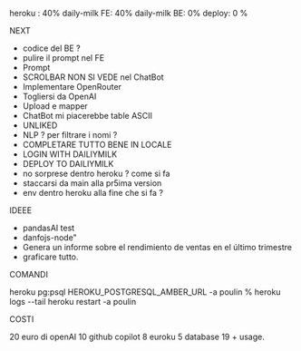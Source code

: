 heroku : 40%
daily-milk FE: 40%
daily-milk BE: 0%
deploy: 0 %

NEXT

- codice del BE ?
- pulire il prompt nel FE
- Prompt
- SCROLBAR NON SI VEDE nel ChatBot
- Implementare OpenRouter
- Togliersi da OpenAI
- Upload e mapper
- ChatBot mi piacerebbe table ASCII
- UNLIKED
- NLP ? per filtrare i nomi ?
- COMPLETARE TUTTO BENE IN LOCALE
- LOGIN WITH DAILIYMILK
- DEPLOY TO DAILIYMILK
- no sorprese dentro heroku ? come si fa
- staccarsi da main alla pr5ima version
- env dentro heroku alla fine che si fa ?

IDEEE

- pandasAI test
- danfojs-node"
- Genera un informe sobre el rendimiento de ventas en el último trimestre
- graficare tutto.

COMANDI

heroku pg:psql HEROKU_POSTGRESQL_AMBER_URL -a poulin
% heroku logs --tail
heroku restart -a poulin

COSTI

20 euro di openAI
10 github copilot
8 euroku
5 database
19 + usage.
